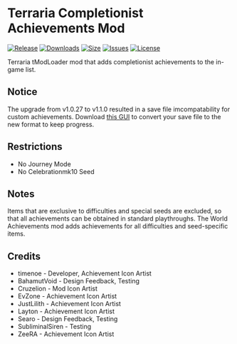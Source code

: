 # Terraria Completionist Achievements Mod

[![Release](https://img.shields.io/github/v/release/timenoe/Terraria-CompletionistAchievements?style=flat-square)](https://github.com/timenoe/Terraria-CompletionistAchievements/releases/latest)
[![Downloads](https://img.shields.io/steam/downloads/3427400175?style=flat-square)](https://steamcommunity.com/sharedfiles/filedetails/?id=3427400175)
[![Size](https://img.shields.io/steam/size/3427400175?style=flat-square)](https://steamcommunity.com/sharedfiles/filedetails/?id=3427400175)
[![Issues](https://img.shields.io/github/issues/timenoe/Terraria-CompletionistAchievements?style=flat-square)](https://github.com/timenoe/Terraria-CompletionistAchievements/issues)
[![License](https://img.shields.io/github/license/timenoe/Terraria-CompletionistAchievements?style=flat-square)](https://github.com/timenoe/Terraria-CompletionistAchievements/blob/master/LICENSE.md)

Terraria tModLoader mod that adds completionist achievements to the in-game list.

## Notice
The upgrade from v1.0.27 to v1.1.0 resulted in a save file imcompatability for custom achievements. Download [this GUI](https://github.com/timenoe/Terraria-RetroAchievements-Save-Converter/releases/download/v1/save_converter.zip) to convert your save file to the new format to keep progress.

## Restrictions
- No Journey Mode
- No Celebrationmk10 Seed

## Notes
Items that are exclusive to difficulties and special seeds are excluded, so that all achievements can be obtained in standard playthroughs. The World Achievements mod adds achievements for all difficulties and seed-specific items.

## Credits
- timenoe - Developer, Achievement Icon Artist
- BahamutVoid - Design Feedback, Testing
- Cruzelion - Mod Icon Artist
- EvZone - Achievement Icon Artist
- JustLilith - Achievement Icon Artist
- Layton - Achievement Icon Artist
- Searo - Design Feedback, Testing
- SubliminalSiren - Testing
- ZeeRA - Achievement Icon Artist
